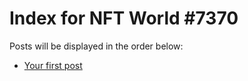 # Index for NFT World #7370
Posts will be displayed in the order below:

- [Your first post](./001-first.md)

